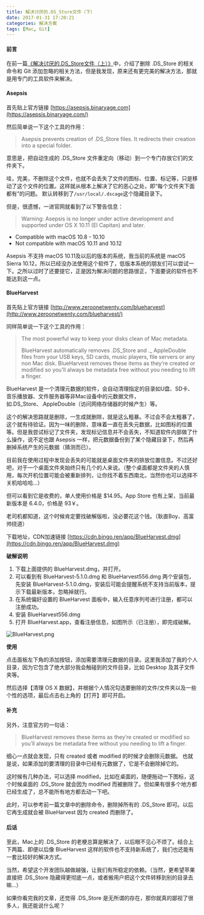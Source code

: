 ```yaml
---
title: 解决讨厌的.DS_Store文件（下）
date: 2017-01-31 17:20:21
categories: 解决方案
tags: [Mac, Git]
---
```


#### 前言

在前一篇[《解决讨厌的.DS_Store文件（上）》](http://bingo.ren/2017/01/31/9/)中，介绍了删除 .DS_Store 的相关命令和 Git 添加忽略的相关方法，但是我发现，原来还有更完美的解决方法，那就是用专门的工具软件来解决。

<!-- more -->

#### Asepsis

首先贴上官方链接 [https://asepsis.binaryage.com](https://asepsis.binaryage.com/)

然后简单说一下这个工具的作用：

> Asepsis prevents creation of .DS_Store files. It redirects their creation into a special folder.

意思是，把自动生成的 .DS_Store 文件重定向（移动）到一个专门存放它们的文件夹下。

哇，完美，不删除这个文件，也就不会丢失了文件的图标、位置、标记等，只是移动了这个文件的位置。这样就从根本上解决了它的恶心之处，即“每个文件夹下面都有”的问题。
默认转移到了`/usr/local/.dscage`这个隐藏目录下。

但是，很遗憾，一进官网就看到了以下警告信息：

> Warning: Asepsis is no longer under active development and supported under OS X 10.11 (El Capitan) and later.
- Compatible with macOS 10.8 - 10.10
- Not compatible with macOS 10.11 and 10.12

Asepsis 不支持 macOS 10.11及以后的版本的系统，我当前的系统是 macOS Sierra 10.12，所以已经没办法使用这个软件了，低版本系统的朋友们可以尝试一下。之所以过时了还要提它，正是因为解决问题的思路很正，下面要说的软件也不能达到这一点。

#### BlueHarvest

首先贴上官方链接 [http://www.zeroonetwenty.com/blueharvest](http://www.zeroonetwenty.com/blueharvest/)

同样简单说一下这个工具的作用：

> The most powerful way to keep your disks clean of Mac metadata.
>
> BlueHarvest automatically removes .DS_Store and ._ AppleDouble files from your USB keys, SD cards, music players, file servers or any non Mac disk. BlueHarvest removes these items as they’re created or modified so you’ll always be metadata free without you needing to lift a finger.

BlueHarvest 是一个清理元数据的软件，会自动清理指定的目录如U盘、SD卡、音乐播放器、文件服务器等非Mac设备中的元数据文件，如.DS_Store、.AppleDouble（访问网络存储器的时候产生）等。

这个的解决思路就是删除，一生成就删除，就是这么粗暴。不过会不会太粗暴了，这个就有待验证。因为一味的删除，意味着一直在丢失元数据，比如图标的位置等。但是我尝试标记了文件夹，发现标记信息并不会丢失，不知道软件内部做了什么操作，说不定也跟 Asepsis 一样，把元数据备份到了某个隐藏目录下，然后再删掉系统产生的元数据（猜测而已）。

目前我在使用过程中发现会丢失的可能就是桌面文件夹的排放位置信息。不过还好吧，对于一个桌面文件夹始终只有几个的人来说。（整个桌面都是文件夹的人慎用，每次开机位置可能会被重新排列，让你找不着东西南北，当然你也可以选择不关机哈哈哈...）

但可以看到它是收费的，单人使用价格是 $14.95。App Store 也有上架，当前最新版本是 6.4.0，价格是 93￥。

老司机都知道，这个时候肯定要找破解版啦，没必要花这个钱。（耿直Boy、高富帅绕道）

下载地址，CDN加速链接 [https://cdn.bingo.ren/app/BlueHarvest.dmg](https://cdn.bingo.ren/app/BlueHarvest.dmg)

**破解说明**
1. 下载上面提供的 BlueHarvest.dmg，并打开。
2. 可以看到有 BlueHarvest-5.1.0.dmg 和 BlueHarvest556.dmg 两个安装包，先安装 BlueHarvest-5.1.0.dmg，安装后可能会提醒系统不支持当前版本，提示下载最新版本，忽略掉就行。
3. 在系统偏好设置的 BlueHarvest 面板中，输入任意序列号进行注册，都可以注册成功。
4. 安装 BlueHarvest556.dmg
5. 打开 BlueHarvest.app，查看注册信息，如图所示（已注册），即完成破解。

![BlueHarvest.png](http://bingo.ren/images/BlueHarvest.png)

**使用**

点击面板左下角的添加按钮，添加需要清理元数据的目录。这里我添加了我的个人目录，因为它包含了绝大部分我会触碰到的文件目录，比如 Desktop 及其子文件夹等。

然后选择【清理 OS X 数据】，并根据个人情况勾选要删除的文件/文件夹以及一些个性的选项，最后点击右上角的【打开】即可开启。

#### 补充

另外，注意官方的一句话：

> BlueHarvest removes these items as they’re created or modified so you’ll always be metadata free without you needing to lift a finger.

细心一点就会发现，只有 created 或者 modified 的时候才会删除元数据。
也就是说，如果添加的要清理的目录中已经有元数据了，它是不会删除掉它的。

这时候有几种办法，可以选择 modified，比如在桌面的，随便拖动一下图标，这个时候桌面的 .DS_Store 就会因为 modified 而被删除了。但如果有很多个地方都已经生成了，总不能所有地方都去动一下吧。

此时，可以参考前一篇文章中的删除命令，删除掉所有的 .DS_Store 即可。以后它再生成就会被 BlueHarvest 因为 created 而删除了。

#### 后话

至此，Mac上的 .DS_Store 的老梗总算是解决了，以后眼不见心不烦了。结合上下两篇、即便以后像 BlueHarvest 这样的软件也不支持新系统了，我们也还能有一套比较好的解决方式。

当然，希望这个开发团队越做越强，让我们有所稳定的依赖。（当然，更希望苹果直接把 .DS_Store 隐藏得更彻底一点，或者搬用户把这个文件转移到别的目录去嘛...）

如果你看完我的文章，还觉得 .DS_Store 是无所谓的存在，那你就真的鄙视了很多人，我还能说什么呢？
